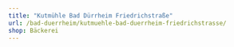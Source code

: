 ```yaml
---
title: "Kutmühle Bad Dürrheim Friedrichstraße"
url: /bad-duerrheim/kutmuehle-bad-duerrheim-friedrichstrasse/
shop: Bäckerei
---
```

